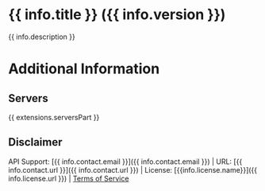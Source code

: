 # {{ info.title }} ({{ info.version }})

{{ info.description }}
# Additional Information

## Servers

{{ extensions.serversPart }}
## Disclaimer

API Support: [{{ info.contact.email }}]({{ info.contact.email }}) | URL: [{{ info.contact.url }}]({{ info.contact.url }}) | License: [{{info.license.name}}]({{ info.license.url }}) | [Terms of Service]({{info.termsOfService}})